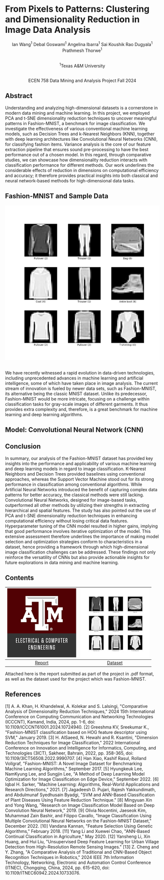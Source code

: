 # From Pixels to Patterns: Clustering and Dimensionality Reduction in Image Data Analysis
<p align="center">Ian Wang<sup>1</sup>      Debal Goswami<sup>1</sup>      Angelina Ibarra<sup>1</sup>      Sai Koushik Rao Dugyala<sup>1</sup>      Prathmesh Thorwe<sup>1</sup></p>
<p align="center"><br/><sup>1</sup>Texas A&M University</p>
<p align="center"><br/>ECEN 758 Data Mining and Analysis Project Fall 2024</p>

## Abstract
Understanding and analyzing high-dimensional datasets is a cornerstone in modern data mining and machine learning. In this project, we employed PCA and t-SNE dimensionality reduction techniques to uncover meaningful patterns in Fashion-MNIST, a benchmark for image classification. We investigate the effectiveness of various conventional machine learning models, such as Decision Trees and k-Nearest Neighbors (KNN), together with deep learning architectures like Convolutional Neural Networks (CNN), for classifying fashion items. Variance analysis is the core of our feature extraction pipeline that ensures sound pre-processing to have the best performance out of a chosen model. In this regard, through comparative studies, we can showcase how dimensionality reduction interacts with classification performance for different methods. Our work underlines the considerable effects of reduction in dimensions on computational efficiency and accuracy; it therefore provides practical insights into both classical and neural network-based methods for high-dimensional data tasks.

## Fashion-MNIST and Sample Data
<p align="center">
  <img src="fashion.png">
</p><br/>
We have recently witnessed a rapid evolution in data-driven technologies, including unprecedented advances in machine learning and artificial intelligence, some of which have taken place in image analysis. The current stream of innovation is fueled by newer data sets, such as Fashion-MNIST, its alternative being the classic MNIST dataset. Unlike its predecessor, Fashion-MNIST would be more intricate, focusing on a challenge within classification tasks for gray-scale images of different garments. It thus provides extra complexity and, therefore, is a great benchmark for machine learning and deep learning algorithms.

## Model: Convolutional Neural Network (CNN)

## Conclusion
In summary, our analysis of the Fashion-MNIST dataset has provided key insights into the performance and applicability of various machine learning and deep learning models in regard to image classification. K-Nearest Neighbors and Decision Trees provided baselines using conventional approaches, whereas the Support Vector Machine stood out for its strong performance in classification among conventional algorithms. While Artificial Neural Networks introduced the benefit of capturing complex data patterns for better accuracy, the classical methods were still lacking. Convolutional Neural Networks, designed for image-based tasks, outperformed all other methods by utilizing their strengths in extracting hierarchical and spatial features. The study has also pointed out the use of PCA and t-SNE dimensionality reduction techniques in enhancing computational efficiency without losing critical data features. Hyperparameter tuning of the CNN model resulted in higher gains, implying that good performance involves iterative optimization of the model. This extensive assessment therefore underlines the importance of making model selection and optimization strategies conform to characteristics in a dataset, hence providing a framework through which high-dimensional image classification challenges can be addressed. These findings not only reinforce the versatility of CNNs but also provide actionable insights for future explorations in data mining and machine learning.

## Contents
|[<img src="schoolicon.png">](https://www.kaggle.com/datasets/zalando-research/fashionmnist/)|[<img src="fashionmnist.jpg">](https://www.kaggle.com/datasets/zalando-research/fashionmnist/)|
|:-:|:-:|
|<a href="https://www.kaggle.com/datasets/zalando-research/fashionmnist/">Report</a>|<a href="https://www.kaggle.com/datasets/zalando-research/fashionmnist/">Dataset</a>|

Attached here is the report submitted as part of the project in .pdf format, as well as the dataset used for the project which was Fashion-MNIST.

## References
[1] A. A. Khan, H. Khandelwal, A. Kolekar and S. Lalsingi, "Comparative Analysis of Dimensionality Reduction Techniques," 2024 15th International Conference on Computing Communication and Networking Technologies (ICCCNT), Kamand, India, 2024, pp. 1-6, doi: 10.1109/ICCCNT61001.2024.10724940.
[2] Greeshma KV, Sreekumar K., "Fashion-MNIST classification based on HOG feature descriptor using SVM," January 2019.
[3] H. AlSaeed, N. Hewahi and R. Ksantini, "Dimension Reduction Techniques for Image Classification," 2022 International Conference on Innovation and Intelligence for Informatics, Computing, and Technologies (3ICT), Sakheer, Bahrain, 2022, pp. 358-365, doi: 10.1109/3ICT56508.2022.9990707.
[4] Han Xiao, Kashif Rasul, Rolland Vollgraf, "Fashion-MNIST: A Novel Image Dataset for Benchmarking Machine Learning Algorithms," September 2017.
[5] Hyungkeuk Lee, NamKyung Lee, and Sungjin Lee, "A Method of Deep Learning Model Optimization for Image Classification on Edge Device," September 2022.
[6] Iqbal H. Sarker, "Machine Learning: Algorithms, Real‑World Applications and Research Directions," 2021.
[7] Jagadeesh D. Pujari, Rajesh Yakkundimath, and Abdulmunaf Syedhusain Byadgi, "SVM and ANN-Based Classification of Plant Diseases Using Feature Reduction Technique."
[8] Mingyuan Xin and Yong Wang, "Research on Image Classification Model Based on Deep Convolution Neural Network," 2019.
[9] Olivia Nocentini, Jaeseok Kim, Muhammad Zain Bashir, and Filippo Cavallo, "Image Classification Using Multiple Convolutional Neural Networks on the Fashion-MNIST Dataset," December 2022.
[10] Vandana Kannan, "Feature Selection Using Genetic Algorithms," February 2018.
[11] Yang Li and Xuewei Chao, "ANN-Based Continual Classification in Agriculture," May 2020.
[12] Yansheng Li, Xin Huang, and Hui Liu, "Unsupervised Deep Feature Learning for Urban Village Detection from High-Resolution Remote Sensing Images."
[13] Z. Cheng and Y. Zhang, "A Comparative Analysis of Traditional and CNN-Based Object Recognition Techniques in Robotics," 2024 IEEE 7th Information Technology, Networking, Electronic and Automation Control Conference (ITNEC), Chongqing, China, 2024, pp. 615-620, doi: 10.1109/ITNEC60942.2024.10733076.
